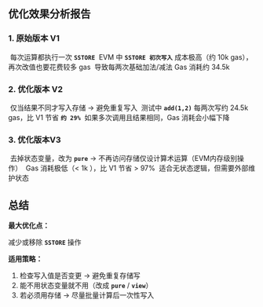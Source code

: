 ## 优化效果分析报告

### 1. 原始版本 V1

​	每次运算都执行一次 **`SSTORE`**
​	EVM 中 **`SSTORE 初次写入`** 成本极高（约 10k gas），再次改值也要花费较多 gas
​	导致每两次基础加法/减法 Gas 消耗约 34.5k

### 2. 优化版本 V2

​	仅当结果不同才写入存储 → 避免重复写入
​	测试中 **`add(1,2)`** 每两次写约 24.5k gas，比 V1 节省 **`约 29%`** 
​	如果多次调用且结果相同，Gas 消耗会小幅下降

### 3. 优化版本V3

​	去掉状态变量，改为 **`pure`** → 不再访问存储
​	仅设计算术运算（EVM内存级别操作）
​	Gas 消耗极低（< 1k ），比 V1 节省 > 97%
​	适合无状态逻辑，但需要外部维护状态

## 总结

**最大优化点：** 

减少或移除 **`SSTORE`** 操作

**适用策略：**

1. 检查写入值是否变更 → 避免重复存储写
2. 能不用状态变量就不用（改成 **`pure`** / **`view`**）
3. 若必须用存储 → 尽量批量计算后一次性写入
